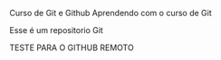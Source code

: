 Curso de Git e Github
Aprendendo com o curso de Git

Esse é um repositorio Git

TESTE PARA O GITHUB REMOTO
